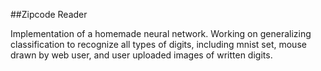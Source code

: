 ##Zipcode Reader

Implementation of a homemade neural network. Working on generalizing classification to recognize all types of digits, including mnist set, mouse drawn by web user, and user uploaded images of written digits.


